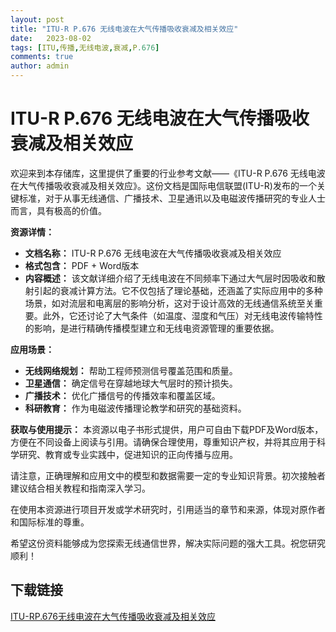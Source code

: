 ```yaml
---
layout: post
title: "ITU-R P.676 无线电波在大气传播吸收衰减及相关效应"
date:   2023-08-02
tags: [ITU,传播,无线电波,衰减,P.676]
comments: true
author: admin
---
```

# ITU-R P.676 无线电波在大气传播吸收衰减及相关效应

欢迎来到本存储库，这里提供了重要的行业参考文献——《ITU-R P.676 无线电波在大气传播吸收衰减及相关效应》。这份文档是国际电信联盟(ITU-R)发布的一个关键标准，对于从事无线通信、广播技术、卫星通讯以及电磁波传播研究的专业人士而言，具有极高的价值。

**资源详情：**
- **文档名称：** ITU-R P.676 无线电波在大气传播吸收衰减及相关效应
- **格式包含：** PDF + Word版本
- **内容概述：** 该文献详细介绍了无线电波在不同频率下通过大气层时因吸收和散射引起的衰减计算方法。它不仅包括了理论基础，还涵盖了实际应用中的多种场景，如对流层和电离层的影响分析，这对于设计高效的无线通信系统至关重要。此外，它还讨论了大气条件（如温度、湿度和气压）对无线电波传输特性的影响，是进行精确传播模型建立和无线电资源管理的重要依据。

**应用场景：**
- **无线网络规划：** 帮助工程师预测信号覆盖范围和质量。
- **卫星通信：** 确定信号在穿越地球大气层时的预计损失。
- **广播技术：** 优化广播信号的传播效率和覆盖区域。
- **科研教育：** 作为电磁波传播理论教学和研究的基础资料。

**获取与使用提示：**
本资源以电子书形式提供，用户可自由下载PDF及Word版本，方便在不同设备上阅读与引用。请确保合理使用，尊重知识产权，并将其应用于科学研究、教育或专业实践中，促进知识的正向传播与应用。

请注意，正确理解和应用文中的模型和数据需要一定的专业知识背景。初次接触者建议结合相关教程和指南深入学习。

在使用本资源进行项目开发或学术研究时，引用适当的章节和来源，体现对原作者和国际标准的尊重。

希望这份资料能够成为您探索无线通信世界，解决实际问题的强大工具。祝您研究顺利！

## 下载链接

[ITU-RP.676无线电波在大气传播吸收衰减及相关效应](https://pan.quark.cn/s/ceeede990eb2)